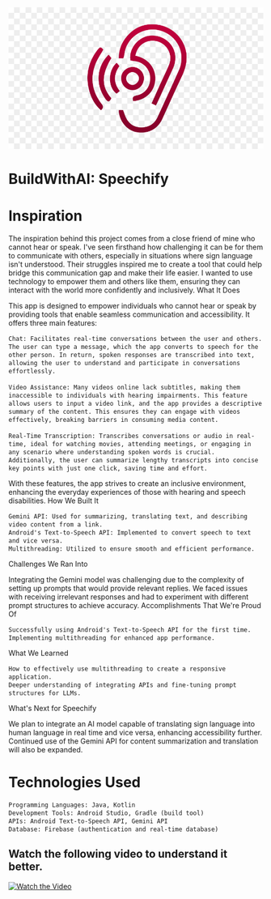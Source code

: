![image alt](https://github.com/SteveRogersBD/BuildWithAI/blob/0da7ece105704617a95d37ab6463ce1356607f07/WhatsApp%20Image%202024-11-18%20at%2005.11.26.jpeg)
# BuildWithAI: Speechify


# Inspiration

The inspiration behind this project comes from a close friend of mine who cannot hear or speak. I've seen firsthand how challenging it can be for them to communicate with others, especially in situations where sign language isn't understood. Their struggles inspired me to create a tool that could help bridge this communication gap and make their life easier. I wanted to use technology to empower them and others like them, ensuring they can interact with the world more confidently and inclusively.
What It Does

This app is designed to empower individuals who cannot hear or speak by providing tools that enable seamless communication and accessibility. It offers three main features:

    Chat: Facilitates real-time conversations between the user and others. The user can type a message, which the app converts to speech for the other person. In return, spoken responses are transcribed into text, allowing the user to understand and participate in conversations effortlessly.

    Video Assistance: Many videos online lack subtitles, making them inaccessible to individuals with hearing impairments. This feature allows users to input a video link, and the app provides a descriptive summary of the content. This ensures they can engage with videos effectively, breaking barriers in consuming media content.

    Real-Time Transcription: Transcribes conversations or audio in real-time, ideal for watching movies, attending meetings, or engaging in any scenario where understanding spoken words is crucial. Additionally, the user can summarize lengthy transcripts into concise key points with just one click, saving time and effort.

With these features, the app strives to create an inclusive environment, enhancing the everyday experiences of those with hearing and speech disabilities.
How We Built It

    Gemini API: Used for summarizing, translating text, and describing video content from a link.
    Android's Text-to-Speech API: Implemented to convert speech to text and vice versa.
    Multithreading: Utilized to ensure smooth and efficient performance.

Challenges We Ran Into

Integrating the Gemini model was challenging due to the complexity of setting up prompts that would provide relevant replies. We faced issues with receiving irrelevant responses and had to experiment with different prompt structures to achieve accuracy.
Accomplishments That We're Proud Of

    Successfully using Android's Text-to-Speech API for the first time.
    Implementing multithreading for enhanced app performance.

What We Learned

    How to effectively use multithreading to create a responsive application.
    Deeper understanding of integrating APIs and fine-tuning prompt structures for LLMs.

What's Next for Speechify

We plan to integrate an AI model capable of translating sign language into human language in real time and vice versa, enhancing accessibility further. Continued use of the Gemini API for content summarization and translation will also be expanded.


# Technologies Used

    Programming Languages: Java, Kotlin
    Development Tools: Android Studio, Gradle (build tool)
    APIs: Android Text-to-Speech API, Gemini API
    Database: Firebase (authentication and real-time database)

## **Watch the following video to understand it better.**  
[![Watch the Video](https://img.youtube.com/vi/dWoCCekeOmk/0.jpg)](https://youtu.be/dWoCCekeOmk)

